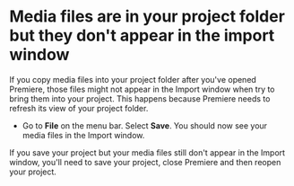 # Media files are in your project folder but they don't appear in the import window

If you copy media files into your project folder after you've opened Premiere, those files might not appear in the Import window when try to bring them into your project. This happens because Premiere needs to refresh its view of your project folder.

* Go to **File** on the menu bar. Select **Save**. You should now see your media files in the Import window.&#x20;

If you save your project but your media files still don't appear in the Import window, you'll need to save your project, close Premiere and then reopen your project.
